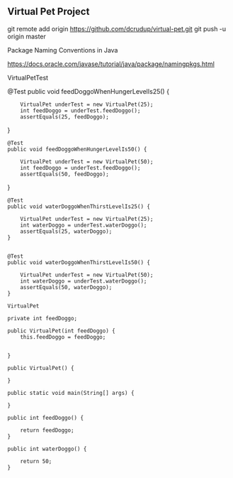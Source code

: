 ## Virtual Pet Project

git remote add origin https://github.com/dcrudup/virtual-pet.git
git push -u origin master



Package Naming Conventions in Java

https://docs.oracle.com/javase/tutorial/java/package/namingpkgs.html


VirtualPetTest

@Test
	public void feedDoggoWhenHungerLevelIs25() {
		
		VirtualPet underTest = new VirtualPet(25);
		int feedDoggo = underTest.feedDoggo();
		assertEquals(25, feedDoggo);
}
	
	@Test
	public void feedDoggoWhenHungerLevelIs50() {
		
		VirtualPet underTest = new VirtualPet(50);
		int feedDoggo = underTest.feedDoggo();
		assertEquals(50, feedDoggo);
}
	
	@Test
	public void waterDoggoWhenThirstLevelIs25() {
		
		VirtualPet underTest = new VirtualPet(25);
		int waterDoggo = underTest.waterDoggo();
		assertEquals(25, waterDoggo);
	}
	
	
	@Test
	public void waterDoggoWhenThirstLevelIs50() {
		
		VirtualPet underTest = new VirtualPet(50);
		int waterDoggo = underTest.waterDoggo();
		assertEquals(50, waterDoggo);
	}
	
	VirtualPet
	
	private int feedDoggo;

	public VirtualPet(int feedDoggo) {
		this.feedDoggo = feedDoggo;
	

	}

	public VirtualPet() {
		
	}

	public static void main(String[] args) {

	}

	public int feedDoggo() {

		return feedDoggo;
	}

	public int waterDoggo() {
		
		return 50;
	}
	
	
	